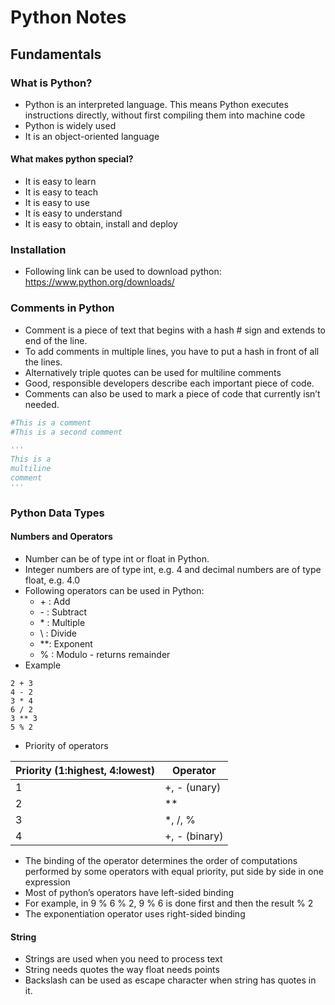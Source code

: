 # Python Notes
## Fundamentals
### What is Python?
 - Python is an interpreted language. This means Python executes instructions directly, 
without first compiling them into machine code
 - Python is widely used
 - It is an object-oriented language
#### What makes python special?
 - It is easy to learn
 - It is easy to teach
 - It is easy to use
 - It is easy to understand
 - It is easy to obtain, install and deploy
### Installation
 - Following link can be used to download python: https://www.python.org/downloads/
### Comments in Python
 - Comment is a piece of text that begins with a hash # sign and extends to end of the line.
 - To add comments in multiple lines, you have to put a hash in front of all the lines. 
 - Alternatively triple quotes can be used for multiline comments
 - Good, responsible developers describe each important piece of code. 
 - Comments can also be used to mark a piece of code that currently isn’t needed.
```py
#This is a comment
#This is a second comment

'''
This is a 
multiline
comment
'''

```
### Python Data Types
#### Numbers and Operators
 - Number can be of type int or float in Python. 
 - Integer numbers are of type int, e.g. 4 and decimal numbers are of type float, e.g. 4.0
 - Following operators can be used in Python:
   - \+ : Add 
   - \- : Subtract 
   - \* : Multiple 
   - \\ : Divide
   - **: Exponent
   - % : Modulo - returns remainder
 - Example
```
2 + 3
4 - 2
3 * 4
6 / 2
3 ** 3
5 % 2
```
 - Priority of operators <br>

| Priority (1:highest, 4:lowest) | Operator |
| ------------------------------- | ---------- |
| 1                              | +, - (unary) |
| 2                              | **
| 3                              |*, /, %
| 4                              |+, - (binary)

 - The binding of the operator determines the order of computations performed by some operators with equal priority, put side by side in one expression
 - Most of python’s operators have left-sided binding
 - For example, in 9 % 6 % 2, 9 % 6 is done first and then the result % 2
 - The exponentiation operator uses right-sided binding
 
#### String
 - Strings are used when you need to process text 
 - String needs quotes the way float needs points 
 - Backslash can be used as escape character when string has quotes in it.